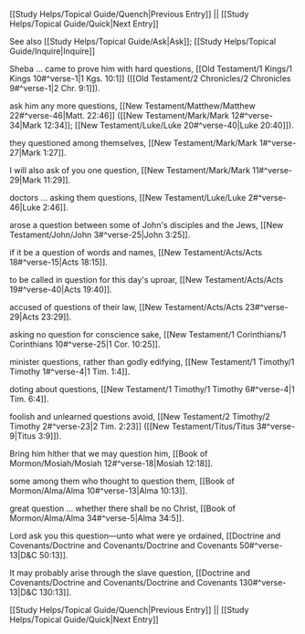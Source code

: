[[Study Helps/Topical Guide/Quench|Previous Entry]]  ||  [[Study Helps/Topical Guide/Quick|Next Entry]]

 See also [[Study Helps/Topical Guide/Ask|Ask]]; [[Study Helps/Topical Guide/Inquire|Inquire]]

 Sheba ... came to prove him with hard questions, [[Old Testament/1 Kings/1 Kings 10#^verse-1|1 Kgs. 10:1]] ([[Old Testament/2 Chronicles/2 Chronicles 9#^verse-1|2 Chr. 9:1]]).

 ask him any more questions, [[New Testament/Matthew/Matthew 22#^verse-46|Matt. 22:46]] ([[New Testament/Mark/Mark 12#^verse-34|Mark 12:34]]; [[New Testament/Luke/Luke 20#^verse-40|Luke 20:40]]).

 they questioned among themselves, [[New Testament/Mark/Mark 1#^verse-27|Mark 1:27]].

 I will also ask of you one question, [[New Testament/Mark/Mark 11#^verse-29|Mark 11:29]].

 doctors ... asking them questions, [[New Testament/Luke/Luke 2#^verse-46|Luke 2:46]].

 arose a question between some of John's disciples and the Jews, [[New Testament/John/John 3#^verse-25|John 3:25]].

 if it be a question of words and names, [[New Testament/Acts/Acts 18#^verse-15|Acts 18:15]].

 to be called in question for this day's uproar, [[New Testament/Acts/Acts 19#^verse-40|Acts 19:40]].

 accused of questions of their law, [[New Testament/Acts/Acts 23#^verse-29|Acts 23:29]].

 asking no question for conscience sake, [[New Testament/1 Corinthians/1 Corinthians 10#^verse-25|1 Cor. 10:25]].

 minister questions, rather than godly edifying, [[New Testament/1 Timothy/1 Timothy 1#^verse-4|1 Tim. 1:4]].

 doting about questions, [[New Testament/1 Timothy/1 Timothy 6#^verse-4|1 Tim. 6:4]].

 foolish and unlearned questions avoid, [[New Testament/2 Timothy/2 Timothy 2#^verse-23|2 Tim. 2:23]] ([[New Testament/Titus/Titus 3#^verse-9|Titus 3:9]]).

 Bring him hither that we may question him, [[Book of Mormon/Mosiah/Mosiah 12#^verse-18|Mosiah 12:18]].

 some among them who thought to question them, [[Book of Mormon/Alma/Alma 10#^verse-13|Alma 10:13]].

 great question ... whether there shall be no Christ, [[Book of Mormon/Alma/Alma 34#^verse-5|Alma 34:5]].

 Lord ask you this question—unto what were ye ordained, [[Doctrine and Covenants/Doctrine and Covenants/Doctrine and Covenants 50#^verse-13|D&C 50:13]].

 It may probably arise through the slave question, [[Doctrine and Covenants/Doctrine and Covenants/Doctrine and Covenants 130#^verse-13|D&C 130:13]].

[[Study Helps/Topical Guide/Quench|Previous Entry]]  ||  [[Study Helps/Topical Guide/Quick|Next Entry]]